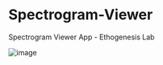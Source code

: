 # Spectrogram-Viewer
Spectrogram Viewer App - Ethogenesis Lab

![image](https://github.com/user-attachments/assets/76348b53-6dd2-4493-895c-f4c54a803ac7)
